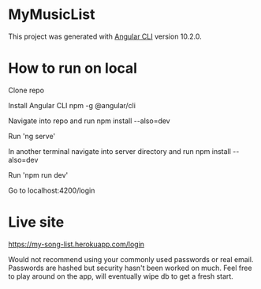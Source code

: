 # MyMusicList

This project was generated with [Angular CLI](https://github.com/angular/angular-cli) version 10.2.0.

# How to run on local

Clone repo

Install Angular CLI npm -g @angular/cli

Navigate into repo and run npm install --also=dev

Run 'ng serve'

In another terminal navigate into server directory and run npm install --also=dev

Run 'npm run dev'

Go to localhost:4200/login


# Live site

https://my-song-list.herokuapp.com/login

Would not recommend using your commonly used passwords or real email. Passwords are hashed but security hasn't been worked on much. Feel free to play around on the app, will eventually wipe db to get a fresh start.
